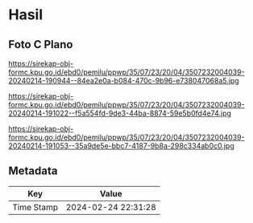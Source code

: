 # Hasil

## Foto C Plano

https://sirekap-obj-formc.kpu.go.id/ebd0/pemilu/ppwp/35/07/23/20/04/3507232004039-20240214-190944--84ea2e0a-b084-470c-9b96-e738047068a5.jpg

https://sirekap-obj-formc.kpu.go.id/ebd0/pemilu/ppwp/35/07/23/20/04/3507232004039-20240214-191022--f5a554fd-9de3-44ba-8874-59e5b0fd4e74.jpg

https://sirekap-obj-formc.kpu.go.id/ebd0/pemilu/ppwp/35/07/23/20/04/3507232004039-20240214-191053--35a9de5e-bbc7-4187-9b8a-298c334ab0c0.jpg


## Metadata

| Key        | Value               |
| ---------- | ------------------- |
| Time Stamp | 2024-02-24 22:31:28 |



